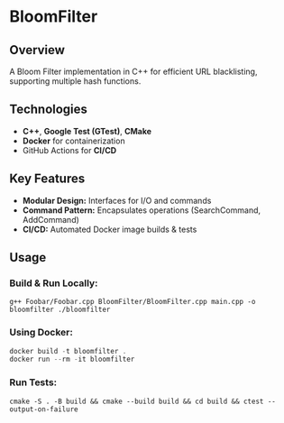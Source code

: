 # BloomFilter
## Overview
A Bloom Filter implementation in C++ for efficient URL blacklisting, supporting multiple hash functions.

## Technologies
- **C++**, **Google Test (GTest)**, **CMake**
- **Docker** for containerization
- GitHub Actions for **CI/CD**

## Key Features
- **Modular Design:** Interfaces for I/O and commands
- **Command Pattern:** Encapsulates operations (SearchCommand, AddCommand)
- **CI/CD:** Automated Docker image builds & tests
  
## Usage
### Build & Run Locally:
`g++ Foobar/Foobar.cpp BloomFilter/BloomFilter.cpp main.cpp -o bloomfilter ./bloomfilter`

### Using Docker:
```cpp
docker build -t bloomfilter .
docker run --rm -it bloomfilter
```

### Run Tests:
`cmake -S . -B build && cmake --build build && cd build && ctest --output-on-failure`
